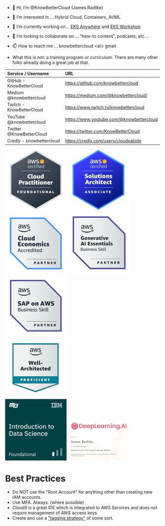 - 👋 Hi, I’m @KnowBetterCloud (James Radtke)
- 👀 I’m interested in ... Hybrid Cloud, Containers, AI/ML
- 🌱 I’m currently working on... [EKS Anywhere](https://github.com/aws/eks-anywhere) and [EKS Workshop](https://github.com/aws-samples/eks-workshop-v2) 
- 💞️ I’m looking to collaborate on ... "how-to content", podcasts, etc...
- 📫 How to reach me ... knowbettercloud \<at> gmail

- What this is not: a training program or curriculum.   There are many other folks already doing a great job at that.

| Service / Username       | URL |
|:-------------------------|:-----------------------------------------|
| GitHub - KnowBetterCloud | https://github.com/knowbettercloud       | 
| Medium @knowbettercloud  | https://medium.com/@knowbettercloud/     |
| Twitch - KnowBetterCloud | https://www.twitch.tv/knowbettercloud    |
| YouTube @knowbettercloud | https://www.youtube.com/@knowbettercloud |
| Twitter @KnowBetterCloud | https://twitter.com/KnowBetterCloud      |
| Credly - knowbettercloud | https://credly.com/users/cloudxabide     |


![AWS Certified Cloud Practitioner](./images/aws-certified-cloud-practitioner-200x200.png)
![AWS Certified Solutions Architect Associate](./images/aws-certified-solutions-architect-associate-200x200.png)
<BR>
![AWS Cloud Economics](images/aws-partner-cloud-economics-accreditation-200x200.png)
![AWS Generative AI Essentials](images/aws-partner-generative-ai-essentials-business-204x204.png)
![SAP on AWS](images/aws-partner-sap-on-aws-200x200.png)
<BR>
![AWS Well Architected](images/aws-well-architected-proficient-198x198.png)
<BR>
![IBM (edX) Intro to Data Science](./images/IBM_edX-introduction-to-data-science-200x200.png)
![Deeplearning.AI - GenAI with Large Language Models](./images/GenAI-with-LLM-200x200.png)

# Best Practices
* Do NOT use the "Root Account" for anything other than creating new IAM accounts.
* Use MFA.  Always. (where possible)
* Cloud9 is a great IDE which is integrated to AWS Services and does not require management of AWS access keys.
* Create and use a ["tagging strategy"](https://docs.aws.amazon.com/general/latest/gr/aws_tagging.html) of some sort.

<!---
KnowBetterCloud/KnowBetterCloud is a ✨ special ✨ repository because its `README.md` (this file) appears on your GitHub profile.
You can click the Preview link to take a look at your changes.
--->
